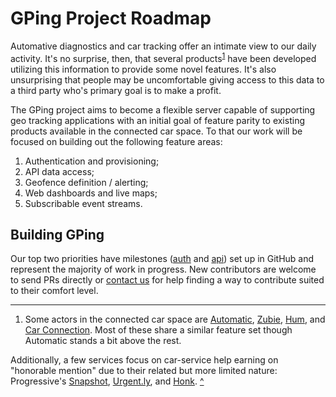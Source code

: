 # GPing Project Roadmap

<a name="b1"></a>
Automative diagnostics and car tracking offer an intimate view to our daily
activity. It's no surprise, then, that several products<sup>[1](#es)</sup>
have been developed utilizing this information to provide some novel features.
It's also unsurprising that people may be uncomfortable giving access to this
data to a third party who's primary goal is to make a profit.

The GPing project aims to become a flexible server capable of supporting geo
tracking applications with an initial goal of feature parity to existing
products available in the connected car space. To that our work will be focused
on building out the following feature areas:

1. Authentication and provisioning;
1. API data access;
1. Geofence definition / alerting;
1. Web dashboards and live maps;
1. Subscribable event streams.

## Building GPing

Our top two priorities have milestones ([auth][ms-auth] and [api][ms-api]) set
up in GitHub and represent the majority of work in progress. New contributors
are welcome to send PRs directly or [contact us][contact] for help finding a
way to contribute suited to their comfort level.

[ms-auth]: https://github.com/dustball/gping.io/milestone/1
[ms-api]: https://github.com/dustball/gping.io/milestone/2
[contact]: ../README.md#participate

---

1.  <a name="#es"></a>Some actors in the connected car space are
[Automatic][auto], [Zubie][zubie], [Hum][hum], and [Car Connection][avox]. Most
of these share a similar feature set though Automatic stands a bit above the
rest.  
<!-- -->  
Additionally, a few services focus on car-service help earning on "honorable
mention" due to their related but more limited nature: Progressive's
[Snapshot][ps], [Urgent.ly][urgent], and [Honk][honk].  [^](#b1)

[auto]: http://www.automatic.com
[zubie]: http://zubie.com
[avox]: http://www.mycar-connection.com/
[hum]: http://www.hum.com
[ps]: http://www.progressive.com/auto/snapshot
[urgent]: http://www.geturgently.com
[honk]: http://www.honkforhelp.com
